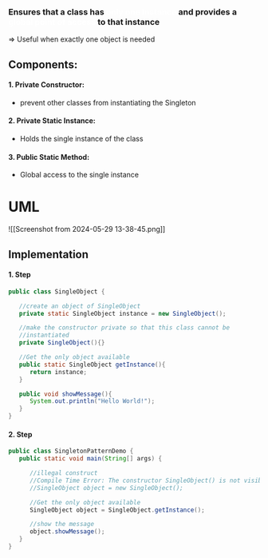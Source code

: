 ### Ensures that a class has<span style="color:#ffffff"> only one instance</span> and provides a <span style="color:#ffffff">global point of access</span> to that instance

=> Useful when exactly one object is needed

## Components:
#### 1. Private Constructor:
- prevent other classes from instantiating the Singleton 
#### 2. Private Static Instance:
- Holds the single instance of the class

#### 3. Public Static Method:
- Global access to the single instance


# UML
![[Screenshot from 2024-05-29 13-38-45.png]]

## Implementation
#### 1. Step
```Java
public class SingleObject {

   //create an object of SingleObject
   private static SingleObject instance = new SingleObject();

   //make the constructor private so that this class cannot be
   //instantiated
   private SingleObject(){}

   //Get the only object available
   public static SingleObject getInstance(){
      return instance;
   }

   public void showMessage(){
      System.out.println("Hello World!");
   }
}
```

#### 2. Step
```Java
public class SingletonPatternDemo {
   public static void main(String[] args) {

      //illegal construct
      //Compile Time Error: The constructor SingleObject() is not visible
      //SingleObject object = new SingleObject();

      //Get the only object available
      SingleObject object = SingleObject.getInstance();

      //show the message
      object.showMessage();
   }
}
```